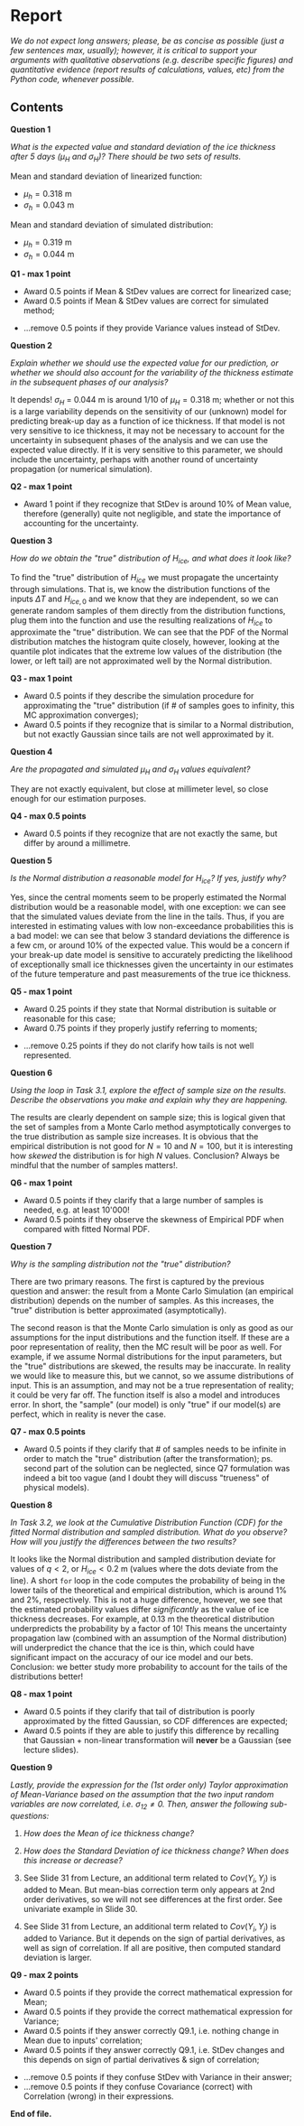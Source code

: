 # Report

*We do not expect long answers; please, be as concise as possible (just a few sentences max, usually); however, it is critical to support your arguments with qualitative observations (e.g. describe specific figures) and quantitative evidence (report results of calculations, values, etc) from the Python code, whenever possible.*

## Contents

**Question 1**

*What is the expected value and standard deviation of the ice thickness after 5 days ($\mu_H$ and $\sigma_H$)? There should be two sets of results.*


Mean and standard deviation of linearized function:

- $\mu_h = 0.318$ m  
- $\sigma_h = 0.043$ m

Mean and standard deviation of simulated distribution:

- $\mu_h = 0.319$ m  
- $\sigma_h = 0.044$ m

**Q1 - max 1 point**
+ Award 0.5 points if Mean & StDev values are correct for linearized case;
+ Award 0.5 points if Mean & StDev values are correct for simulated method;
- ...remove 0.5 points if they provide Variance values instead of StDev.


**Question 2**

*Explain whether we should use the expected value for our prediction, or whether we should also account for the variability of the thickness estimate in the subsequent phases of our analysis?*


It depends! $\sigma_H$ = 0.044 m is around 1/10 of $\mu_H=0.318$ m; whether or not this is a large variability depends on the sensitivity of our (unknown) model for predicting break-up day as a function of ice thickness. If that model is not very sensitive to ice thickness, it may not be necessary to account for the uncertainty in subsequent phases of the analysis and we can use the expected value directly. If it is very sensitive to this parameter, we should include the uncertainty, perhaps with another round of uncertainty propagation (or numerical simulation).

**Q2 - max 1 point**
+ Award 1 point if they recognize that StDev is around 10% of Mean value, therefore (generally) quite not negligible, and state the importance of accounting for the uncertainty.


**Question 3**

*How do we obtain the "true" distribution of $H_{ice}$, and what does it look like?*


To find the "true" distribution of $H_{ice}$ we must propagate the uncertainty through simulations. That is, we know the distribution functions of the inputs $\Delta T$ and $H_{ice,0}$ and we know that they are independent, so we can generate random samples of them directly from the distribution functions, plug them into the function and use the resulting realizations of $H_{ice}$ to approximate the "true" distribution. We can see that the PDF of the Normal distribution matches the histogram quite closely, however, looking at the quantile plot indicates that the extreme low values of the distribution (the lower, or left tail) are not approximated well by the Normal distribution.

**Q3 - max 1 point**
+ Award 0.5 points if they describe the simulation procedure for approximating the "true" distribution (if # of samples goes to infinity, this MC approximation converges);
+ Award 0.5 points if they recognize that is similar to a Normal distribution, but not exactly Gaussian since tails are not well approximated by it.


**Question 4**

*Are the propagated and simulated $\mu_H$ and $\sigma_H$ values equivalent?*


They are not exactly equivalent, but close at millimeter level, so close enough for our estimation purposes.

**Q4 - max 0.5 points**
+ Award 0.5 points if they recognize that are not exactly the same, but differ by around a millimetre.


**Question 5**

*Is the Normal distribution a reasonable model for $H_{ice}$? If yes, justify why?*


Yes, since the central moments seem to be properly estimated the Normal distribution would be a reasonable model, with one exception: we can see that the simulated values deviate from the line in the tails. Thus, if you are interested in estimating values with low non-exceedance probabilities this is a bad model: we can see that below 3 standard deviations the difference is a few cm, or around 10% of the expected value. This would be a concern if your break-up date model is sensitive to accurately predicting the likelihood of exceptionally small ice thicknesses given the uncertainty in our estimates of the future temperature and past measurements of the true ice thickness.

**Q5 - max 1 point**
+ Award 0.25 points if they state that Normal distribution is suitable or reasonable for this case;
+ Award 0.75 points if they properly justify referring to moments;
- ...remove 0.25 points if they do not clarify how tails is not well represented.


**Question 6**

*Using the loop in Task 3.1, explore the effect of sample size on the results. Describe the observations you make and explain why they are happening.*


The results are clearly dependent on sample size; this is logical given that the set of samples from a Monte Carlo method asymptotically converges to the true distribution as sample size increases. It is obvious that the empirical distribution is not good for $N=10$ and $N=100$, but it is interesting how *skewed* the distribution is for high $N$ values. Conclusion? Always be mindful that the number of samples matters!.

**Q6 - max 1 point**
+ Award 0.5 points if they clarify that a large number of samples is needed, e.g. at least 10'000!
+ Award 0.5 points if they observe the skewness of Empirical PDF when compared with fitted Normal PDF.  


**Question 7**

*Why is the sampling distribution not the "true" distribution?*


There are two primary reasons. The first is captured by the previous question and answer: the result from a Monte Carlo Simulation (an empirical distribution) depends on the number of samples. As this increases, the "true" distribution is better approximated (asymptotically).

The second reason is that the Monte Carlo simulation is only as good as our assumptions for the input distributions and the function itself. If these are a poor representation of reality, then the MC result will be poor as well. For example, if we assume Normal distributions for the input parameters, but the "true" distributions are skewed, the results may be inaccurate. In reality we would like to measure this, but we cannot, so we assume distributions of input. This is an assumption, and may not be a true representation of reality; it could be very far off. The function itself is also a model and introduces error. In short, the "sample" (our model) is only "true" if our model(s) are perfect, which in reality is never the case.

**Q7 - max 0.5 points**
+ Award 0.5 points if they clarify that # of samples needs to be infinite in order to match the "true" distribution (after the transformation);
ps. second part of the solution can be neglected, since Q7 formulation was indeed a bit too vague (and I doubt they will discuss "trueness" of physical models).


**Question 8**

*In Task 3.2, we look at the Cumulative Distribution Function (CDF) for the fitted Normal distribution and sampled distribution. What do you observe? How will you justify the differences between the two results?*


It looks like the Normal distribution and sampled distribution deviate for values of $q<2$, or $H_{ice}<0.2$ m (values where the dots deviate from the line). A short `for` loop in the code computes the probability of being in the lower tails of the theoretical and empirical distribution, which is around 1% and 2%, respectively. This is not a huge difference, however, we see that the estimated probability values differ *significantly* as the value of ice thickness decreases. For example, at 0.13 m the theoretical distribution underpredicts the probability by a factor of 10! This means the uncertainty propagation law (combined with an assumption of the Normal distribution) will underpredict the chance that the ice is thin, which could have significant impact on the accuracy of our ice model and our bets. Conclusion: we better study more probability to account for the tails of the distributions better!

**Q8 - max 1 point**
+ Award 0.5 points if they clarify that tail of distribution is poorly approximated by the fitted Gaussian, so CDF differences are expected;
+ Award 0.5 points if they are able to justify this difference by recalling that Gaussian + non-linear transformation will **never** be a Gaussian (see lecture slides).


**Question 9**

*Lastly, provide the expression for the (1st order only) Taylor approximation of Mean-Variance based on the assumption that the two input random variables are now correlated, i.e. $\sigma_{12} \neq 0$. Then, answer the following sub-questions:*
1. *How does the Mean of ice thickness change?* 
2. *How does the Standard Deviation of ice thickness change? When does this increase or decrease?*


1. See Slide 31 from Lecture, an additional term related to $Cov(Y_i,Y_j$) is added to Mean. But mean-bias correction term only appears at 2nd order derivatives, so we will not see differences at the first order. See univariate example in Slide 30.
2. See Slide 31 from Lecture, an additional term related to $Cov(Y_i,Y_j$) is added to Variance. But it depends on the sign of partial derivatives, as well as sign of correlation. If all are positive, then computed standard deviation is larger. 

**Q9 - max 2 points**
+ Award 0.5 points if they provide the correct mathematical expression for Mean;
+ Award 0.5 points if they provide the correct mathematical expression for Variance;
+ Award 0.5 points if they answer correctly Q9.1, i.e. nothing change in Mean due to inputs' correlation;
+ Award 0.5 points if they answer correctly Q9.1, i.e. StDev changes and this depends on sign of partial derivatives & sign of correlation;
- ...remove 0.5 points if they confuse StDev with Variance in their answer;
- ...remove 0.5 points if they confuse Covariance (correct) with Correlation (wrong) in their expressions.


**End of file.**
